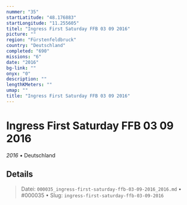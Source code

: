 ```yaml
---
nummer: "35"
startLatitude: "48.176883"
startLongitude: "11.255605"
titel: "Ingress First Saturday FFB 03 09 2016"
picture: ""
region: "Fürstenfeldbruck"
country: "Deutschland"
completed: "690"
missions: "6"
date: "2016"
bg-link: ""
onyx: "0"
description: ""
lengthKMeters: ""
umap: ""
title: "Ingress First Saturday FFB 03 09 2016"
---
```

# Ingress First Saturday FFB 03 09 2016

*2016* • Deutschland



## Details








> Datei: `000035_ingress-first-saturday-ffb-03-09-2016_2016.md` • #000035 • Slug: `ingress-first-saturday-ffb-03-09-2016`
